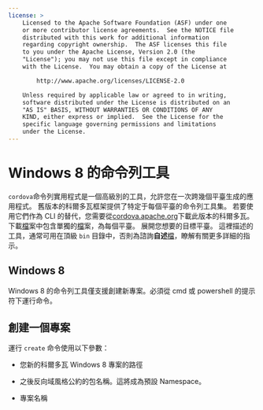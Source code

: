 ```yaml
---
license: >
    Licensed to the Apache Software Foundation (ASF) under one
    or more contributor license agreements.  See the NOTICE file
    distributed with this work for additional information
    regarding copyright ownership.  The ASF licenses this file
    to you under the Apache License, Version 2.0 (the
    "License"); you may not use this file except in compliance
    with the License.  You may obtain a copy of the License at

        http://www.apache.org/licenses/LICENSE-2.0

    Unless required by applicable law or agreed to in writing,
    software distributed under the License is distributed on an
    "AS IS" BASIS, WITHOUT WARRANTIES OR CONDITIONS OF ANY
    KIND, either express or implied.  See the License for the
    specific language governing permissions and limitations
    under the License.
---
```


# Windows 8 的命令列工具

`cordova`命令列實用程式是一個高級別的工具，允許您在一次跨幾個平臺生成的應用程式。 舊版本的科爾多瓦框架提供了特定于每個平臺的命令列工具集。 若要使用它們作為 CLI 的替代，您需要從[cordova.apache.org][1]下載此版本的科爾多瓦。 下載<a href="../../../cordova/file/fileobj/fileobj.html">檔</a>案中包含單獨的<a href="../../../cordova/file/fileobj/fileobj.html">檔</a>案，為每個平臺。 展開您想要的目標平臺。 這裡描述的工具，通常可用在頂級 `bin` 目錄中，否則為諮詢**自述**<a href="../../../cordova/file/fileobj/fileobj.html">檔</a>，瞭解有關更多詳細的指示。

 [1]: http://cordova.apache.org

## Windows 8

Windows 8 的命令列工具僅支援創建新專案。必須從 cmd 或 powershell 的提示符下運行命令。

## 創建一個專案

運行 `create` 命令使用以下參數：

*   您新的科爾多瓦 Windows 8 專案的路徑

*   之後反向域風格公約的包名稱。這將成為預設 Namespace。

*   專案名稱